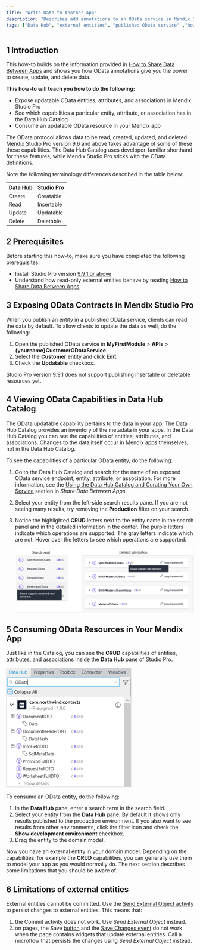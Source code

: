 ```yaml
---
title: "Write Data to Another App"
description: "Describes add annotations to an OData service in Mendix Studio Pro, see external entities with these features in the Data Hub Catalog, and use them to build your app."
tags: ["Data Hub", "external entities", "published OData service" ,"how to","OData", "Data Hub Catalog"]
---
```


## 1 Introduction

This how-to builds on the information provided in [How to Share Data Between Apps](/data-hub/share-data/) and shows you how OData annotations give you the power to create, update, and delete data.

**This how-to will teach you how to do the following:**

* Expose updatable OData entities, attributes, and associations in Mendix Studio Pro
* See which capabilities a particular entity, attribute, or association has in the Data Hub Catalog
* Consume an updatable OData resource in your Mendix app

The OData protocol allows data to be read, created, updated, and deleted. Mendix Studio Pro version 9.6 and above takes advantage of some of these these capabilities. The Data Hub Catalog uses developer-familiar shorthand for these features, while Mendix Studio Pro sticks with the OData definitions.

Note the following terminology differences described in the table below:

| Data Hub | Studio Pro |
| -------- | ---------- |
| Create   | Creatable  |
| Read     | Insertable |
| Update   | Updatable  |
| Delete   | Deletable  |


## 2 Prerequisites

Before starting this how-to, make sure you have completed the following prerequisites:

* Install Studio Pro version [9.9.1 or above](https://marketplace.mendix.com/link/studiopro/)
* Understand how read-only external entities behave by reading [How to Share Data Between Apps](/data-hub/share-data/)

## 3 Exposing OData Contracts in Mendix Studio Pro

When you publish an entity in a published OData service, clients can read the data by default. To allow clients to update the data as well, do the following:

1. Open the published OData service in **MyFirstModule** > **APIs** > **{yourname}CustomerODataService**.
2. Select the **Customer** entity and click **Edit**.
3. Check the **Updatable** checkbox.

Studio Pro version 9.9.1 does not support publishing insertable or deletable resources yet.

## 4 Viewing OData Capabilities in Data Hub Catalog

The OData updatable capability pertains to the data in your app. The Data Hub Catalog provides an inventory of the metadata in your apps. In the Data Hub Catalog you can see the capabilities of entities, attributes, and associations. Changes to the data itself occur in Mendix apps themselves, not in the Data Hub Catalog.

To see the capabilities of a particular OData entity, do the following: 

1. Go to the Data Hub Catalog and search for the name of an exposed OData service endpoint, entity, attribute, or association. For more information, see the [Using the Data Hub Catalog and Curating Your Own Service](/data-hub/share-data#use-and-curate) section in *Share Data Between Apps*.
2. Select your entity from the left-side search results pane. If you are not seeing many results, try removing the **Production** filter on your search.
3. Notice the highlighted **CRUD** letters next to the entity name in the search panel and in the detailed information in the center. The purple letters indicate which operations are supported. The gray letters indicate which are not. Hover over the letters to see which operations are supported:

    ![entity capabilities](attachments/crud-info.png)

## 5 Consuming OData Resources in Your Mendix App

Just like in the Catalog, you can see the **CRUD** capabilities of entities, attributes, and associations inside the **Data Hub** pane of Studio Pro.

![crud capabilities](attachments/crud-capabilities.png)

To consume an OData entity, do the following:

 1. In the **Data Hub** pane, enter a search term in the search field. 
 2. Select your entity from the **Data Hub** pane. By default it shows only results published to the production environment. If you also want to see results from other environments, click the filter icon and check the **Show development environment** checkbox.
 3. Drag the entity to the domain model.

Now you have an external entity in your domain model. Depending on the capabilities, for example the **CRUD** capabilities, you can generally use them to model your app as you would normally do. The next section describes some limitations that you should be aware of.

## 6 Limitations of external entities

 External entities cannot be committed. Use the [Send External Object activity](/refguide/send-external-object) to persist changes to external entities. This means that:
 
 1. the Commit activity does not work. Use *Send External Object* instead.
 2. on pages, the Save [button](/refguide/button-widgets) and the [Save Changes event](/refguide/on-click-event#save-changes) do not work when the page contains widgets that update external entities. Call a microflow that persists the changes using *Send External Object* instead.
